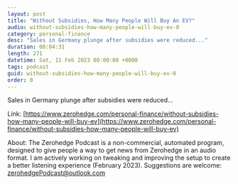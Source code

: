 ```yaml
---
layout: post
title: "Without Subsidies, How Many People Will Buy An EV?"
audio: without-subsidies-how-many-people-will-buy-ev-0
category: personal-finance
desc: "Sales in Germany plunge after subsidies were reduced..."
duration: 00:04:31
length: 271
datetime: Sat, 11 Feb 2023 00:00:00 +0000
tags: podcast
guid: without-subsidies-how-many-people-will-buy-ev-0
order: 0
---
```

Sales in Germany plunge after subsidies were reduced...

Link: [https://www.zerohedge.com/personal-finance/without-subsidies-how-many-people-will-buy-ev](https://www.zerohedge.com/personal-finance/without-subsidies-how-many-people-will-buy-ev)

About: The Zerohedge Podcast is a non-commercial, automated program, designed to give people a way to get news from Zerohedge in an audio format.  I am actively working on tweaking and improving the setup to create a better listening experience (February 2023).  Suggestions are welcome: [zerohedgePodcast@outlook.com](mailto:zerohedgePodcast@outlook.com)